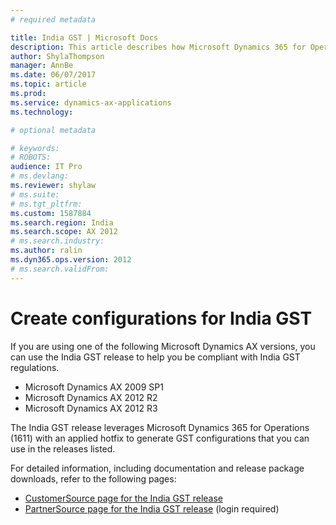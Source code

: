 ```yaml
---
# required metadata

title: India GST | Microsoft Docs
description: This article describes how Microsoft Dynamics 365 for Operations (1611) can be used to create India GST configurations for some Microsoft Dynamics AX versions. 
author: ShylaThompson
manager: AnnBe
ms.date: 06/07/2017
ms.topic: article
ms.prod: 
ms.service: dynamics-ax-applications
ms.technology: 

# optional metadata

# keywords: 
# ROBOTS: 
audience: IT Pro
# ms.devlang: 
ms.reviewer: shylaw
# ms.suite: 
# ms.tgt_pltfrm: 
ms.custom: 1587884
ms.search.region: India
ms.search.scope: AX 2012
# ms.search.industry: 
ms.author: ralin
ms.dyn365.ops.version: 2012
# ms.search.validFrom:
---
```


# Create configurations for India GST

If you are using one of the following Microsoft Dynamics AX versions, you can use the India GST release to help you be compliant with India GST regulations.

- Microsoft Dynamics AX 2009 SP1
- Microsoft Dynamics AX 2012 R2
- Microsoft Dynamics AX 2012 R3

The India GST release leverages Microsoft Dynamics 365 for Operations (1611) with an applied hotfix to generate GST configurations that you can use in the releases listed. 

For detailed information, including documentation and release package downloads, refer to the following pages:

- [CustomerSource page for the India GST release](https://mbs.microsoft.com/customersource/global/AX/downloads/tax-regulatory-updates/GST-India)
- [PartnerSource page for the India GST release](https://mbs.microsoft.com/partnersource/northamerica/deployment/downloads/tax-regulatory-updates/GST-India) (login required)



